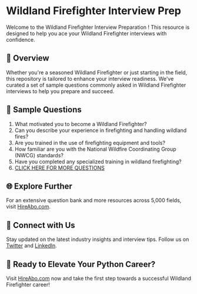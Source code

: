 # Wildland Firefighter Interview Prep

Welcome to the Wildland Firefighter Interview Preparation ! This resource is designed to help you ace your Wildland Firefighter interviews with confidence.

## 🚀 Overview

Whether you're a seasoned Wildland Firefighter or just starting in the field, this repository is tailored to enhance your interview readiness. We've curated a set of sample questions commonly asked in Wildland Firefighter interviews to help you prepare and succeed.

## 📝 Sample Questions

1. What motivated you to become a Wildland Firefighter?
2. Can you describe your experience in firefighting and handling wildland fires?
3. Are you trained in the use of firefighting equipment and tools?
4. How familiar are you with the National Wildfire Coordinating Group (NWCG) standards?
5. Have you completed any specialized training in wildland firefighting?
6. [CLICK HERE FOR MORE QUESTIONS](https://hireabo.com/job/10_2_8/Wildland%20Firefighter)

## 🌐 Explore Further

For an extensive question bank and more resources across 5,000 fields, visit [HireAbo.com](https://www.hireabo.com).

## 📱 Connect with Us

Stay updated on the latest industry insights and interview tips. Follow us on [Twitter](https://twitter.com/hireabo) and [LinkedIn](https://www.linkedin.com/in/hire-abo-3609972a8/).

## 🚀 Ready to Elevate Your Python Career?

Visit [HireAbo.com](https://www.hireabo.com) now and take the first step towards a successful Wildland Firefighter career!